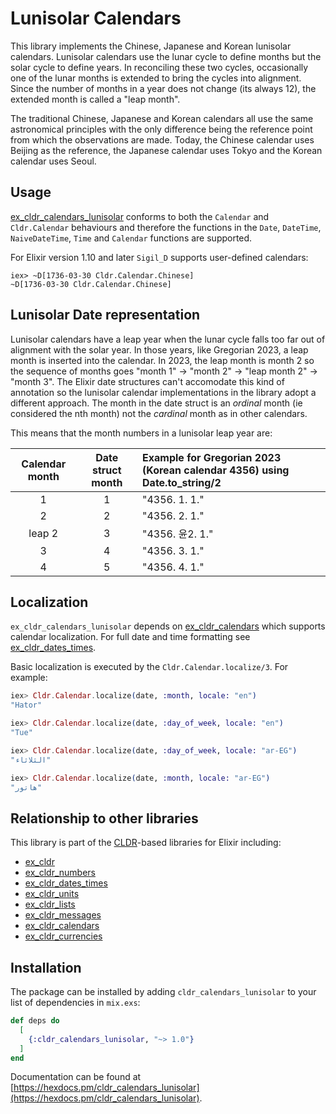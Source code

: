 # Lunisolar Calendars

This library implements the Chinese, Japanese and Korean lunisolar calendars. Lunisolar calendars use the lunar cycle to define months but the solar cycle to define years. In reconciling these two cycles, occasionally one of the lunar months is extended to bring the cycles into alignment. Since the number of months in a year does not change (its always 12), the extended month is called a "leap month".

The traditional Chinese, Japanese and Korean calendars all use the same astronomical principles with the only difference being the reference point from which the observations are made. Today, the Chinese calendar uses Beijing as the reference, the Japanese calendar uses Tokyo and the Korean calendar uses Seoul.

## Usage

[ex_cldr_calendars_lunisolar](https://hex.pm/packages/ex_cldr_calenars_lunisolar) conforms to both the `Calendar` and `Cldr.Calendar` behaviours and therefore the functions in the `Date`, `DateTime`, `NaiveDateTime`, `Time` and `Calendar` functions are supported.

For Elixir version 1.10 and later `Sigil_D` supports user-defined calendars:
```
iex> ~D[1736-03-30 Cldr.Calendar.Chinese]
~D[1736-03-30 Cldr.Calendar.Chinese]
```

## Lunisolar Date representation

Lunisolar calendars have a leap year when the lunar cycle falls too far out of alignment with the solar year. In those years, like Gregorian 2023, a leap month is inserted into the calendar. In 2023, the leap month is month 2 so the sequence of months goes "month 1" -> "month 2" -> "leap month 2" -> "month 3". The Elixir date structures can't accomodate this kind of annotation so the lunisolar calendar implementations in the library adopt a different approach. The month in the date struct is an *ordinal* month (ie considered the nth month) not the *cardinal* month as in other calendars.

This means that the month numbers in a lunisolar leap year are:

  | Calendar month | Date struct month | Example for Gregorian 2023 (Korean calendar 4356) using Date.to_string/2
  | :------------: | :---------------: | :------------------------------------------------------------------------
  | 1              | 1                 | "4356. 1. 1."
  | 2              | 2                 | "4356. 2. 1."
  | leap 2         | 3                 | "4356. 윤2. 1."
  | 3              | 4                 | "4356. 3. 1."
  | 4              | 5                 | "4356. 4. 1."


## Localization

`ex_cldr_calendars_lunisolar` depends on [ex_cldr_calendars](https://hex.pm/packages/ex_cldr_calendars) which supports calendar localization. For full date and time formatting see [ex_cldr_dates_times](https://hex.pm/packages/ex_cldr_dates_times).

Basic localization is executed by the `Cldr.Calendar.localize/3`. For example:

```elixir
iex> Cldr.Calendar.localize(date, :month, locale: "en")
"Hator"

iex> Cldr.Calendar.localize(date, :day_of_week, locale: "en")
"Tue"

iex> Cldr.Calendar.localize(date, :day_of_week, locale: "ar-EG")
"الثلاثاء"

iex> Cldr.Calendar.localize(date, :month, locale: "ar-EG")
"هاتور"

```

## Relationship to other libraries

This library is part of the [CLDR](https://cldr.unicode.org)-based libraries for Elixir including:

* [ex_cldr](https://hex.pm/packages/ex_cldr)
* [ex_cldr_numbers](https://hex.pm/packages/ex_cldr_numbers)
* [ex_cldr_dates_times](https://hex.pm/packages/ex_cldr_dates_times)
* [ex_cldr_units](https://hex.pm/packages/ex_cldr_units)
* [ex_cldr_lists](https://hex.pm/packages/ex_cldr_lists)
* [ex_cldr_messages](https://hex.pm/packages/ex_cldr_messages)
* [ex_cldr_calendars](https://hex.pm/packages/ex_cldr_calendars)
* [ex_cldr_currencies](https://hex.pm/packages/ex_cldr_currencies)

## Installation

The package can be installed by adding `cldr_calendars_lunisolar` to your list of dependencies in `mix.exs`:

```elixir
def deps do
  [
    {:cldr_calendars_lunisolar, "~> 1.0"}
  ]
end
```
Documentation can be found at [https://hexdocs.pm/cldr_calendars_lunisolar](https://hexdocs.pm/cldr_calendars_lunisolar).

